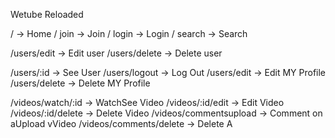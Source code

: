Wetube Reloaded

/ -> Home /
join -> Join /
login -> Login /
search -> Search

/users/edit -> Edit user
/users/delete -> Delete user

/users/:id -> See User
/users/logout -> Log Out
/users/edit -> Edit MY Profile
/users/delete -> Delete MY Profile

/videos/watch/:id -> WatchSee Video
/videos/:id/edit -> Edit Video
/videos/:id/delete -> Delete Video
/videos/commentsupload -> Comment on aUpload vVideo
/videos/comments/delete -> Delete A
